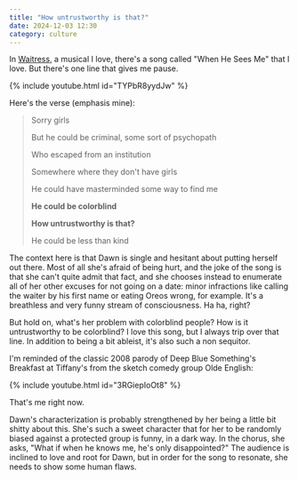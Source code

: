 ```yaml
---
title: "How untrustworthy is that?"
date: 2024-12-03 12:30
category: culture
---
```


In [Waitress](https://en.wikipedia.org/wiki/Waitress_(musical)), a musical I love, there's a song called "When He Sees Me" that I love. But there's one line that gives me pause.


{% include youtube.html id="TYPbR8yydJw" %}

Here's the verse (emphasis mine):

> Sorry girls
>
> But he could be criminal, some sort of psychopath
>
> Who escaped from an institution
>
> Somewhere where they don't have girls
>
> He could have masterminded some way to find me
>
> **He could be colorblind**
>
> **How untrustworthy is that?**
>
> He could be less than kind


The context here is that Dawn is single and hesitant about putting herself out there. Most of all she's afraid of being hurt, and the joke of the song is that she can't quite admit that fact, and she chooses instead to enumerate all of her other excuses for not going on a date: minor infractions like calling the waiter by his first name or eating Oreos wrong, for example. It's a breathless and very funny stream of consciousness. Ha ha, right?

But hold on, what's her problem with colorblind people? How is it untrustworthy to be colorblind? I love this song, but I always trip over that line. In addition to being a bit ableist, it's also such a non sequitor.

I'm reminded of the classic 2008 parody of Deep Blue Something's Breakfast at Tiffany's from the sketch comedy group Olde English:

{% include youtube.html id="3RGiepIoOt8" %}

That's me right now.

Dawn's characterization is probably strengthened by her being a little bit shitty about this. She's such a sweet character that for her to be randomly biased against a protected group is funny, in a dark way. In the chorus, she asks, "What if when he knows me, he's only disappointed?" The audience is inclined to love and root for Dawn, but in order for the song to resonate, she needs to show some human flaws.
